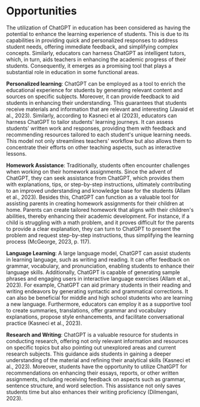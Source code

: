 # Opportunities

The utilization of ChatGPT in education has been considered as having the potential to enhance the learning experience of students. This is due to its capabilities in providing quick and personalized responses to address student needs, offering immediate feedback, and simplifying complex concepts. Similarly, educators can harness ChatGPT as intelligent tutors, which, in turn, aids teachers in enhancing the academic progress of their students. Consequently, it emerges as a promising tool that plays a substantial role in education in some functional areas.

**Personalized learning**: ChatGPT can be employed as a tool to enrich the educational experience for students by generating relevant content and sources on specific subjects. Moreover, it can provide feedback to aid students in enhancing their understanding. This guarantees that students receive materials and information that are relevant and interesting (Javaid et al., 2023). Similarly, according to Kasneci et al (2023), educators can harness ChatGPT to tailor students' learning journeys. It can assess students' written work and responses, providing them with feedback and recommending resources tailored to each student's unique learning needs. This model not only streamlines teachers' workflow but also allows them to concentrate their efforts on other teaching aspects, such as interactive lessons.

**Homework Assistance**: Traditionally, students often encounter challenges when working on their homework assignments. Since the advent of ChatGPT, they can seek assistance from ChatGPT, which provides them with explanations, tips, or step-by-step instructions, ultimately contributing to an improved understanding and knowledge base for the students (Allam et al., 2023). Besides this, ChatGPT can function as a valuable tool for assisting parents in creating homework assignments for their children at home. Parents can create tailored homework that aligns with their children's abilities, thereby enhancing their academic development. For instance, if a child is struggling with a math problem, and it proves difficult for the parents to provide a clear explanation, they can turn to ChatGPT to present the problem and request step-by-step instructions, thus simplifying the learning process (McGeorge, 2023, p. 117).

**Language Learning**: A large language model, ChatGPT can assist students in learning language, such as writing and reading. It can offer feedback on grammar, vocabulary, and pronunciation, enabling students to enhance their language skills. Additionally, ChatGPT is capable of generating sample phrases and engaging users in interactive language exercises (Allam et al., 2023). For example, ChatGPT can aid primary students in their reading and writing endeavors by generating syntactic and grammatical corrections. It can also be beneficial for middle and high school students who are learning a new language. Furthermore, educators can employ it as a supportive tool to create summaries, translations, offer grammar and vocabulary explanations, propose style enhancements, and facilitate conversational practice (Kasneci et al., 2023).

**Research and Writing**: ChatGPT is a valuable resource for students in conducting research, offering not only relevant information and resources on specific topics but also pointing out unexplored areas and current research subjects. This guidance aids students in gaining a deeper understanding of the material and refining their analytical skills (Kasneci et al., 2023). Moreover, students have the opportunity to utilize ChatGPT for recommendations on enhancing their essays, reports, or other written assignments, including receiving feedback on aspects such as grammar, sentence structure, and word selection. This assistance not only saves students time but also enhances their writing proficiency (Dilmengani, 2023).
